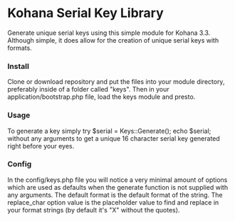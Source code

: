 Kohana Serial Key Library
=========================

Generate unique serial keys using this simple module for Kohana 3.3. Although simple, it does allow for the creation of unique serial keys with formats.

### Install
Clone or download repository and put the files into your module directory, preferably inside of a folder called "keys". Then in your application/bootstrap.php file, load the keys module and presto.

### Usage
To generate a key simply try $serial = Keys::Generate(); echo $serial; without any arguments to get a unique 16 character serial key generated right before your eyes.

### Config
In the config/keys.php file you will notice a very minimal amount of options which are used as defaults when the generate function is not supplied with any arguments. The default format is the default format of the string. The replace_char option value is the placeholder value to find and replace in your format strings (by default it's "X" without the quotes).
